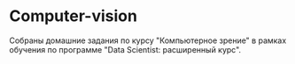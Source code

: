 # Computer-vision
Собраны домашние задания по курсу "Компьютерное зрение" в рамках обучения по программе "Data Scientist: расширенный курс".
